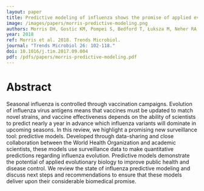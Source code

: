 ```yaml
---
layout: paper
title: Predictive modeling of influenza shows the promise of applied evolutionary biology
image: /images/papers/morris-predictive-modeling.png
authors: Morris DH, Gostic KM, Pompei S, Bedford T, Łuksza M, Neher RA, Grenfell BT, Lässig M, McCauley JW
year: 2018
ref: Morris et al. 2018. Trends Microbiol.
journal: "Trends Microbiol 26: 102-118."
doi: 10.1016/j.tim.2017.09.004
pdf: /pdfs/papers/morris-predictive-modeling.pdf
---
```


# Abstract

Seasonal influenza is controlled through vaccination campaigns. Evolution of influenza virus antigens means that vaccines must be updated to match novel strains, and vaccine effectiveness depends on the ability of scientists to predict nearly a year in advance which influenza variants will dominate in upcoming seasons. In this review, we highlight a promising new surveillance tool: predictive models. Developed through data-sharing and close collaboration between the World Health Organization and academic scientists, these models use surveillance data to make quantitative predictions regarding influenza evolution. Predictive models demonstrate the potential of applied evolutionary biology to improve public health and disease control. We review the state of influenza predictive modeling and discuss next steps and recommendations to ensure that these models deliver upon their considerable biomedical promise.
